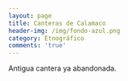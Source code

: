 ```yaml
---
layout: page
title: Canteras de Calamaco
header-img: /img/fondo-azul.png
category: Etnográfico
comments: 'true'
---
```



Antigua cantera ya abandonada.
